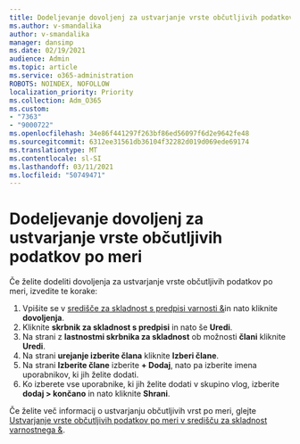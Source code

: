 ```yaml
---
title: Dodeljevanje dovoljenj za ustvarjanje vrste občutljivih podatkov po meri
ms.author: v-smandalika
author: v-smandalika
manager: dansimp
ms.date: 02/19/2021
audience: Admin
ms.topic: article
ms.service: o365-administration
ROBOTS: NOINDEX, NOFOLLOW
localization_priority: Priority
ms.collection: Adm_O365
ms.custom:
- "7363"
- "9000722"
ms.openlocfilehash: 34e86f441297f263bf86ed56097f6d2e9642fe48
ms.sourcegitcommit: 6312ee31561db36104f32282d019d069ede69174
ms.translationtype: MT
ms.contentlocale: sl-SI
ms.lasthandoff: 03/11/2021
ms.locfileid: "50749471"
---
```

# <a name="assign-permissions-for-custom-sensitive-information-type-creation"></a>Dodeljevanje dovoljenj za ustvarjanje vrste občutljivih podatkov po meri

Če želite dodeliti dovoljenja za ustvarjanje vrste občutljivih podatkov po meri, izvedite te korake:

1. Vpišite se v [središče za skladnost s predpisi varnosti &](https://sip.protection.office.com/)in nato kliknite **dovoljenja**.
2. Kliknite **skrbnik za skladnost s predpisi** in nato še **Uredi**.
3. Na strani z **lastnostmi skrbnika za skladnost** ob možnosti **člani** kliknite **Uredi**.
4. Na strani **urejanje izberite člana** kliknite **Izberi člane**.
5. Na strani **Izberite člane** izberite **+ Dodaj**, nato pa izberite imena uporabnikov, ki jih želite dodati.
6. Ko izberete vse uporabnike, ki jih želite dodati v skupino vlog, izberite **dodaj > končano** in nato kliknite **Shrani**.

Če želite več informacij o ustvarjanju občutljivih vrst po meri, glejte [Ustvarjanje vrste občutljivih podatkov po meri v središču za skladnost varnostnega &](https://docs.microsoft.com/microsoft-365/compliance/create-a-custom-sensitive-information-type).